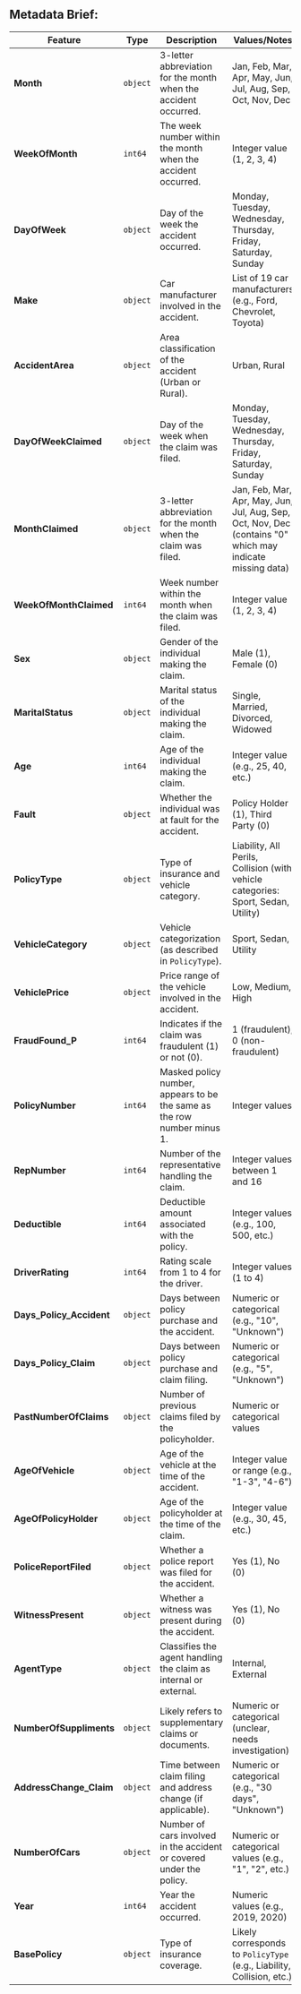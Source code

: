 
## Metadata Brief:

| **Feature**                | **Type**    | **Description**                                                                                       | **Values/Notes**                                                                                                          |
|----------------------------|-------------|-------------------------------------------------------------------------------------------------------|--------------------------------------------------------------------------------------------------------------------------|
| **Month**                  | `object`    | 3-letter abbreviation for the month when the accident occurred.                                        | Jan, Feb, Mar, Apr, May, Jun, Jul, Aug, Sep, Oct, Nov, Dec                                                                 |
| **WeekOfMonth**            | `int64`     | The week number within the month when the accident occurred.                                           | Integer value (1, 2, 3, 4)                                                                                                 |
| **DayOfWeek**              | `object`    | Day of the week the accident occurred.                                                                  | Monday, Tuesday, Wednesday, Thursday, Friday, Saturday, Sunday                                                            |
| **Make**                   | `object`    | Car manufacturer involved in the accident.                                                             | List of 19 car manufacturers (e.g., Ford, Chevrolet, Toyota)                                                               |
| **AccidentArea**           | `object`    | Area classification of the accident (Urban or Rural).                                                   | Urban, Rural                                                                                                              |
| **DayOfWeekClaimed**       | `object`    | Day of the week when the claim was filed.                                                              | Monday, Tuesday, Wednesday, Thursday, Friday, Saturday, Sunday                                                            |
| **MonthClaimed**           | `object`    | 3-letter abbreviation for the month when the claim was filed.                                           | Jan, Feb, Mar, Apr, May, Jun, Jul, Aug, Sep, Oct, Nov, Dec (contains "0" which may indicate missing data)                |
| **WeekOfMonthClaimed**     | `int64`     | Week number within the month when the claim was filed.                                                 | Integer value (1, 2, 3, 4)                                                                                                 |
| **Sex**                    | `object`    | Gender of the individual making the claim.                                                             | Male (1), Female (0)                                                                                                      |
| **MaritalStatus**          | `object`    | Marital status of the individual making the claim.                                                     | Single, Married, Divorced, Widowed                                                                                         |
| **Age**                    | `int64`     | Age of the individual making the claim.                                                                | Integer value (e.g., 25, 40, etc.)                                                                                        |
| **Fault**                  | `object`    | Whether the individual was at fault for the accident.                                                  | Policy Holder (1), Third Party (0)                                                                                        |
| **PolicyType**             | `object`    | Type of insurance and vehicle category.                                                                | Liability, All Perils, Collision (with vehicle categories: Sport, Sedan, Utility)                                        |
| **VehicleCategory**        | `object`    | Vehicle categorization (as described in `PolicyType`).                                                  | Sport, Sedan, Utility                                                                                                     |
| **VehiclePrice**           | `object`    | Price range of the vehicle involved in the accident.                                                  | Low, Medium, High                                                                                                         |
| **FraudFound_P**           | `int64`     | Indicates if the claim was fraudulent (1) or not (0).                                                  | 1 (fraudulent), 0 (non-fraudulent)                                                                                         |
| **PolicyNumber**           | `int64`     | Masked policy number, appears to be the same as the row number minus 1.                               | Integer values                                                                                                            |
| **RepNumber**              | `int64`     | Number of the representative handling the claim.                                                      | Integer values between 1 and 16                                                                                           |
| **Deductible**             | `int64`     | Deductible amount associated with the policy.                                                          | Integer values (e.g., 100, 500, etc.)                                                                                      |
| **DriverRating**           | `int64`     | Rating scale from 1 to 4 for the driver.                                                              | Integer values (1 to 4)                                                                                                   |
| **Days_Policy_Accident**   | `object`    | Days between policy purchase and the accident.                                                        | Numeric or categorical (e.g., "10", "Unknown")                                                                            |
| **Days_Policy_Claim**      | `object`    | Days between policy purchase and claim filing.                                                        | Numeric or categorical (e.g., "5", "Unknown")                                                                             |
| **PastNumberOfClaims**     | `object`    | Number of previous claims filed by the policyholder.                                                  | Numeric or categorical values                                                                                             |
| **AgeOfVehicle**           | `object`    | Age of the vehicle at the time of the accident.                                                       | Integer value or range (e.g., "1-3", "4-6")                                                                                |
| **AgeOfPolicyHolder**      | `object`    | Age of the policyholder at the time of the claim.                                                     | Integer value (e.g., 30, 45, etc.)                                                                                        |
| **PoliceReportFiled**      | `object`    | Whether a police report was filed for the accident.                                                    | Yes (1), No (0)                                                                                                           |
| **WitnessPresent**         | `object`    | Whether a witness was present during the accident.                                                     | Yes (1), No (0)                                                                                                           |
| **AgentType**              | `object`    | Classifies the agent handling the claim as internal or external.                                       | Internal, External                                                                                                        |
| **NumberOfSuppliments**    | `object`    | Likely refers to supplementary claims or documents.                                                    | Numeric or categorical (unclear, needs investigation)                                                                     |
| **AddressChange_Claim**    | `object`    | Time between claim filing and address change (if applicable).                                         | Numeric or categorical (e.g., "30 days", "Unknown")                                                                       |
| **NumberOfCars**           | `object`    | Number of cars involved in the accident or covered under the policy.                                  | Numeric or categorical values (e.g., "1", "2", etc.)                                                                      |
| **Year**                   | `int64`     | Year the accident occurred.                                                                            | Numeric values (e.g., 2019, 2020)                                                                                         |
| **BasePolicy**             | `object`    | Type of insurance coverage.                                                                             | Likely corresponds to `PolicyType` (e.g., Liability, Collision, etc.)                                                      |


